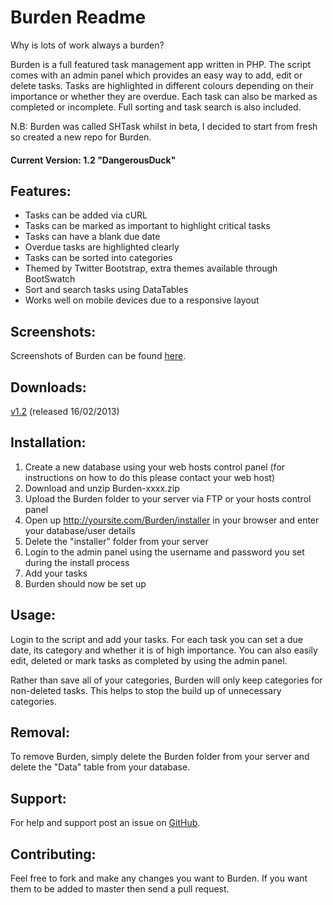 Burden Readme
================

Why is lots of work always a burden?

Burden is a full featured task management app written in PHP. The script comes with an admin panel which provides an easy way to add, edit or delete tasks. Tasks are highlighted in different colours depending on their importance or whether they are overdue. Each task can also be marked as completed or incomplete. Full sorting and task search is also included.

N.B: Burden was called SHTask whilst in beta, I decided to start from fresh so created a new repo for Burden.

#### Current Version: 1.2 "DangerousDuck"

Features:
---------

* Tasks can be added via cURL
* Tasks can be marked as important to highlight critical tasks
* Tasks can have a blank due date
* Overdue tasks are highlighted clearly
* Tasks can be sorted into categories
* Themed by Twitter Bootstrap, extra themes available through BootSwatch
* Sort and search tasks using DataTables
* Works well on mobile devices due to a responsive layout

Screenshots:
------------

Screenshots of Burden can be found [here](http://imgur.com/a/mmqhA).

Downloads:
------------

[v1.2](https://github.com/joshf/Burden/zipball/1.2) (released 16/02/2013)

Installation:
-------------

1. Create a new database using your web hosts control panel (for instructions on how to do this please contact your web host)
2. Download and unzip Burden-xxxx.zip
3. Upload the Burden folder to your server via FTP or your hosts control panel
4. Open up http://yoursite.com/Burden/installer in your browser and enter your database/user details
5. Delete the "installer" folder from your server
6. Login to the admin panel using the username and password you set during the install process
7. Add your tasks
8. Burden should now be set up

Usage:
------

Login to the script and add your tasks. For each task you can set a due date, its category and whether it is of high importance. You can also easily edit, deleted or mark tasks as completed by using the admin panel.

Rather than save all of your categories, Burden will only keep categories for non-deleted tasks. This helps to stop the build up of unnecessary categories.

Removal:
--------

To remove Burden, simply delete the Burden folder from your server and delete the "Data" table from your database.

Support:
-------------

For help and support post an issue on [GitHub](https://github.com/joshf/Burden/issues).

Contributing:
-------------

Feel free to fork and make any changes you want to Burden. If you want them to be added to master then send a pull request.